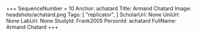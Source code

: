 +++
SequenceNumber =  10
Anchor: achatard
Title: Armand Chatard
Image: headshots/achatard.png
Tags: [ "replicator", ]
ScholarUrl: None
UniUrl: None
LabUrl: None
StudyId: Frank2005
PersonId: achatard
FullName: Armand Chatard
+++